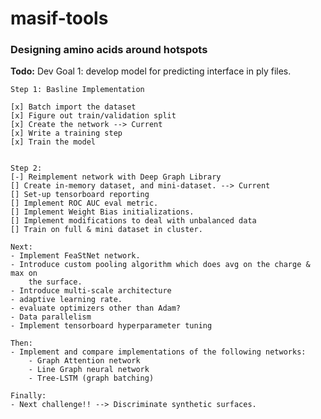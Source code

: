 # masif-tools

### Designing amino acids around hotspots

**Todo:**
    Dev Goal 1: develop model for predicting interface in ply files.

    Step 1: Basline Implementation

    [x] Batch import the dataset
    [x] Figure out train/validation split
    [x] Create the network --> Current
    [x] Write a training step
    [x] Train the model


    Step 2:
    [-] Reimplement network with Deep Graph Library
    [] Create in-memory dataset, and mini-dataset. --> Current
    [] Set-up tensorboard reporting
    [] Implement ROC AUC eval metric.
    [] Implement Weight Bias initializations.
    [] Implement modifications to deal with unbalanced data
    [] Train on full & mini dataset in cluster.

    Next:
    - Implement FeaStNet network.
    - Introduce custom pooling algorithm which does avg on the charge & max on
        the surface.
    - Introduce multi-scale architecture
    - adaptive learning rate.
    - evaluate optimizers other than Adam?
    - Data parallelism
    - Implement tensorboard hyperparameter tuning

    Then:
    - Implement and compare implementations of the following networks:
        - Graph Attention network
        - Line Graph neural network
        - Tree-LSTM (graph batching)

    Finally:
    - Next challenge!! --> Discriminate synthetic surfaces.
